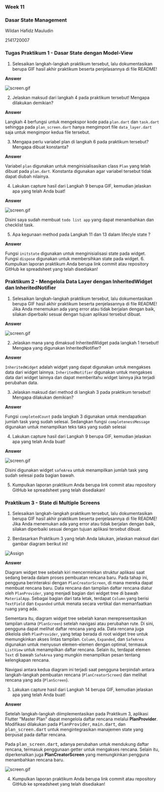 ### Week 11

### Dasar State Management

Wildan Hafidz Mauludin

2141720007

### Tugas Praktikum 1 - Dasar State dengan Model-View

1. Selesaikan langkah-langkah praktikum tersebut, lalu dokumentasikan berupa GIF hasil akhir praktikum beserta penjelasannya di file README!

**Answer**

![screen.gif](docs/practice/result-practice-1.gif)

2. Jelaskan maksud dari langkah 4 pada praktikum tersebut! Mengapa dilakukan demikian?

**Answer**

Langkah 4 berfungsi untuk mengekspor kode pada `plan.dart` dan `task.dart` sehingga pada `plan_screen.dart` hanya mengimport file `data_layer.dart` saja untuk mengimpor kedua file tersebut.

3. Mengapa perlu variabel plan di langkah 6 pada praktikum tersebut? Mengapa dibuat konstanta?

**Answer**

Variabel `plan` digunakan untuk menginisialisasikan class `Plan` yang telah dibuat pada `plan.dart`. Konstanta digunakan agar variabel tersebut tidak dapat diubah nilainya.

4. Lakukan capture hasil dari Langkah 9 berupa GIF, kemudian jelaskan apa yang telah Anda buat!

**Answer**

![screen.gif](docs/practice/result-practice-1.gif)

Disini saya sudah membuat `todo list app` yang dapat menambahkan dan checklist task.

5. Apa kegunaan method pada Langkah 11 dan 13 dalam lifecyle state ?

**Answer**

Fungsi `initstate` digunakan untuk menginisialisasi state pada widget. Fungsi `dispose` digunakan untuk membersihkan state pada widget. 6. Kumpulkan laporan praktikum Anda berupa link commit atau repository GitHub ke spreadsheet yang telah disediakan!

### Praktikum 2 - Mengelola Data Layer dengan InheritedWidget dan InheritedNotifier

1. Selesaikan langkah-langkah praktikum tersebut, lalu dokumentasikan berupa GIF hasil akhir praktikum beserta penjelasannya di file README! Jika Anda menemukan ada yang error atau tidak berjalan dengan baik, silakan diperbaiki sesuai dengan tujuan aplikasi tersebut dibuat.

**Answer**

![screen.gif](docs/practice/result-practice-2.gif)

2. Jelaskan mana yang dimaksud InheritedWidget pada langkah 1 tersebut! Mengapa yang digunakan InheritedNotifier?

**Answer**

`InheritedWidget` adalah widget yang dapat digunakan untuk mengakses data dari widget lainnya. `InheritedNotifier` digunakan untuk mengakses data dari widget lainnya dan dapat memberitahu widget lainnya jika terjadi perubahan data.

3. Jelaskan maksud dari method di langkah 3 pada praktikum tersebut! Mengapa dilakukan demikian?

**Answer**

Fungsi `completedCount` pada langkah 3 digunakan untuk mendapatkan jumlah task yang sudah selesai. Sedangkan fungsi `completenessMessage` digunakan untuk menampilkan teks taks yang sudah selesai

4. Lakukan capture hasil dari Langkah 9 berupa GIF, kemudian jelaskan apa yang telah Anda buat!

**Answer**

![screen.gif](docs/practice/result-practice-2.gif)

Disini digunakan widget `safeArea` untuk menampilkan jumlah task yang sudah selesai pada bagian bawah.

5. Kumpulkan laporan praktikum Anda berupa link commit atau repository GitHub ke spreadsheet yang telah disediakan!

### Praktikum 3 - State di Multiple Screens

1. Selesaikan langkah-langkah praktikum tersebut, lalu dokumentasikan berupa GIF hasil akhir praktikum beserta penjelasannya di file README! Jika Anda menemukan ada yang error atau tidak berjalan dengan baik, silakan diperbaiki sesuai dengan tujuan aplikasi tersebut dibuat.

2. Berdasarkan Praktikum 3 yang telah Anda lakukan, jelaskan maksud dari gambar diagram berikut ini!

![Assign](docs/task/assign-1.png)

**Answer**

Diagram widget tree sebelah kiri mencerminkan struktur aplikasi saat sedang berada dalam proses pembuatan rencana baru. Pada tahap ini, pengguna berinteraksi dengan `PlanCreatorScreen`, di mana mereka dapat membuat rencana baru. Data rencana dan tampilan daftar rencana diatur oleh `PlanProvider`, yang menjadi bagian dari widget tree di bawah `MaterialApp`. Sebagai bagian dari tata letak, terdapat `Column` yang berisi `TextField` dan `Expanded` untuk menata secara vertikal dan memanfaatkan ruang yang ada.

Sementara itu, diagram widget tree sebelah kanan merepresentasikan tampilan utama (`PlanScreen`) setelah navigasi atau perubahan rute. Di sini, pengguna dapat melihat daftar rencana yang ada. Data rencana juga dikelola oleh `PlanProvider`, yang tetap berada di root widget tree untuk memungkinkan akses lintas tampilan. `Column`, `Expanded`, dan `SafeArea` digunakan untuk menyusun elemen-elemen dengan optimal, termasuk `ListView` untuk menampilkan daftar rencana. Selain itu, terdapat elemen `Text` di bawah `SafeArea` yang mungkin menampilkan pesan tentang kelengkapan rencana.

Navigasi antara kedua diagram ini terjadi saat pengguna berpindah antara langkah-langkah pembuatan rencana (`PlanCreatorScreen`) dan melihat rencana yang ada (`PlanScreen`).

3. Lakukan capture hasil dari Langkah 14 berupa GIF, kemudian jelaskan apa yang telah Anda buat!

**Answer**

Setelah langkah-langkah diimplementasikan pada Praktikum 3, aplikasi Flutter "Master Plan" dapat mengelola daftar rencana melalui **PlanProvider**. Modifikasi dilakukan pada <kbd>PlanProvider</kbd>, <kbd>main.dart</kbd>, dan <kbd>plan_screen.dart</kbd> untuk mengintegrasikan manajemen state yang berpusat pada daftar rencana.

Pada <kbd>plan_screen.dart</kbd>, adanya perubahan untuk mendukung daftar rencana, termasuk penggunaan getter untuk mengakses rencana. Selain itu, diperkenalkan juga **PlanCreatorScreen** yang memungkinkan pengguna menambahkan rencana baru.

![screen.gif](docs/practice/result-practice-3.gif)

4. Kumpulkan laporan praktikum Anda berupa link commit atau repository GitHub ke spreadsheet yang telah disediakan!

